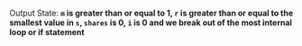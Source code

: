 Output State: **`m` is greater than or equal to 1, `r` is greater than or equal to the smallest value in `s`, `shares` is 0, `i` is 0 and we break out of the most internal loop or if statement**